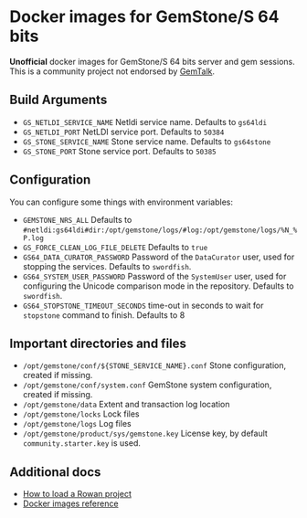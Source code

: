 # Docker images for GemStone/S 64 bits

**Unofficial** docker images for GemStone/S 64 bits server and gem sessions.
This is a community project not endorsed by [GemTalk](https://gemtalksystems.com).

## Build Arguments

- `GS_NETLDI_SERVICE_NAME` Netldi service name. Defaults to `gs64ldi`
- `GS_NETLDI_PORT` NetLDI service port. Defaults to `50384`
- `GS_STONE_SERVICE_NAME` Stone service name. Defaults to `gs64stone`
- `GS_STONE_PORT` Stone service port. Defaults to `50385`

## Configuration

You can configure some things with environment variables:

- `GEMSTONE_NRS_ALL` Defaults to `#netldi:gs64ldi#dir:/opt/gemstone/logs/#log:/opt/gemstone/logs/%N_%P.log`
- `GS_FORCE_CLEAN_LOG_FILE_DELETE` Defaults to `true`
- `GS64_DATA_CURATOR_PASSWORD` Password of the `DataCurator` user, used for stopping
  the services. Defaults to `swordfish`.
- `GS64_SYSTEM_USER_PASSWORD` Password of the `SystemUser` user, used for configuring
  the Unicode comparison mode in the repository. Defaults to `swordfish`.
- `GS64_STOPSTONE_TIMEOUT_SECONDS` time-out in seconds to wait for `stopstone`
  command to finish. Defaults to 8

## Important directories and files

- `/opt/gemstone/conf/${STONE_SERVICE_NAME}.conf` Stone configuration, created
  if missing.
- `/opt/gemstone/conf/system.conf` GemStone system configuration, created if missing.
- `/opt/gemstone/data` Extent and transaction log location
- `/opt/gemstone/locks` Lock files
- `/opt/gemstone/logs` Log files
- `/opt/gemstone/product/sys/gemstone.key` License key, by default `community.starter.key`
  is used.

## Additional docs

- [How to load a Rowan project](how-to/how-to-load-rowan-project.md)
- [Docker images reference](reference/docker-images.md)
